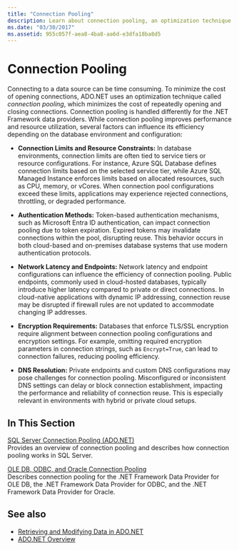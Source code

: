 ```yaml
---
title: "Connection Pooling"
description: Learn about connection pooling, an optimization technique that ADO.NET uses to minimize the cost of opening connections to data sources.
ms.date: "03/30/2017"
ms.assetid: 955c057f-aea8-4ba8-aa6d-e3dfa18ba8d5
---
```

# Connection Pooling

Connecting to a data source can be time consuming. To minimize the cost of opening connections, ADO.NET uses an optimization technique called *connection pooling*, which minimizes the cost of repeatedly opening and closing connections. Connection pooling is handled differently for the .NET Framework data providers. While connection pooling improves performance and resource utilization, several factors can influence its efficiency depending on the database environment and configuration:

- **Connection Limits and Resource Constraints:** In database environments, connection limits are often tied to service tiers or resource configurations. For instance, Azure SQL Database defines connection limits based on the selected service tier, while Azure SQL Managed Instance enforces limits based on allocated resources, such as CPU, memory, or vCores. When connection pool configurations exceed these limits, applications may experience rejected connections, throttling, or degraded performance.

- **Authentication Methods:** Token-based authentication mechanisms, such as Microsoft Entra ID authentication, can impact connection pooling due to token expiration. Expired tokens may invalidate connections within the pool, disrupting reuse. This behavior occurs in both cloud-based and on-premises database systems that use modern authentication protocols.

- **Network Latency and Endpoints:** Network latency and endpoint configurations can influence the efficiency of connection pooling. Public endpoints, commonly used in cloud-hosted databases, typically introduce higher latency compared to private or direct connections. In cloud-native applications with dynamic IP addressing, connection reuse may be disrupted if firewall rules are not updated to accommodate changing IP addresses.

- **Encryption Requirements:** Databases that enforce TLS/SSL encryption require alignment between connection pooling configurations and encryption settings. For example, omitting required encryption parameters in connection strings, such as `Encrypt=True`, can lead to connection failures, reducing pooling efficiency.

- **DNS Resolution:** Private endpoints and custom DNS configurations may pose challenges for connection pooling. Misconfigured or inconsistent DNS settings can delay or block connection establishment, impacting the performance and reliability of connection reuse. This is especially relevant in environments with hybrid or private cloud setups.

  
## In This Section  

 [SQL Server Connection Pooling (ADO.NET)](sql-server-connection-pooling.md)  
 Provides an overview of connection pooling and describes how connection pooling works in SQL Server.  
  
 [OLE DB, ODBC, and Oracle Connection Pooling](ole-db-odbc-and-oracle-connection-pooling.md)  
 Describes connection pooling for the .NET Framework Data Provider for OLE DB, the .NET Framework Data Provider for ODBC, and the .NET Framework Data Provider for Oracle.  
  
## See also

- [Retrieving and Modifying Data in ADO.NET](retrieving-and-modifying-data.md)
- [ADO.NET Overview](ado-net-overview.md)
